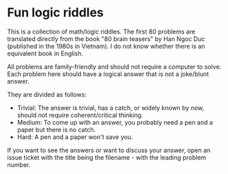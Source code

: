 # Fun logic riddles

This is a collection of math/logic riddles. The first 80 problems are translated directly from the book "80 brain teasers" by Han Ngoc Duc (published in the 1980s in Vietnam). I do not know whether there is an equivalent book in English. 

All problems are family-friendly and should not require a computer to solve. Each problem here should have a logical answer that is not a joke/blunt answer. 

They are divided as follows:

- Trivial: The answer is trivial, has a catch, or widely known by now, should not require coherent/critical thinking.
- Medium: To come up with an answer, you probably need a pen and a paper but there is no catch.
- Hard: A pen and a paper won't save you.

If you want to see the answers or want to discuss your answer, open an issue ticket with the title being the filename - with the leading problem number.
